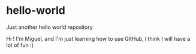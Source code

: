 # hello-world
Just another hello world repository

Hi !
I'm Miguel, and I'm just learning how to use GitHub, I think I will have a lot of fun :)
